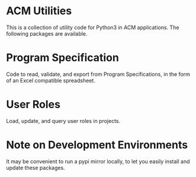 ACM Utilities
=============

This is a collection of utility code for Python3 in ACM applications. The following
packages are available.

Program Specification
=====================

Code to read, validate, and export from Program Specifications, in the form of an 
Excel compatible spreadsheet.


User Roles
==========

Load, update, and query user roles in projects.



Note on Development Environments
================================

It may be convenient to run a pypi mirror locally, to let you easily install and update
these packages.


